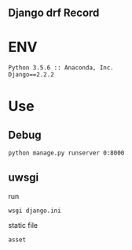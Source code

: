 Django drf Record
---

# ENV

```
Python 3.5.6 :: Anaconda, Inc.
Django==2.2.2
```

# Use


## Debug

```
python manage.py runserver 0:8000
```

## uwsgi

run

```
wsgi django.ini
```

static file

```
asset
```
